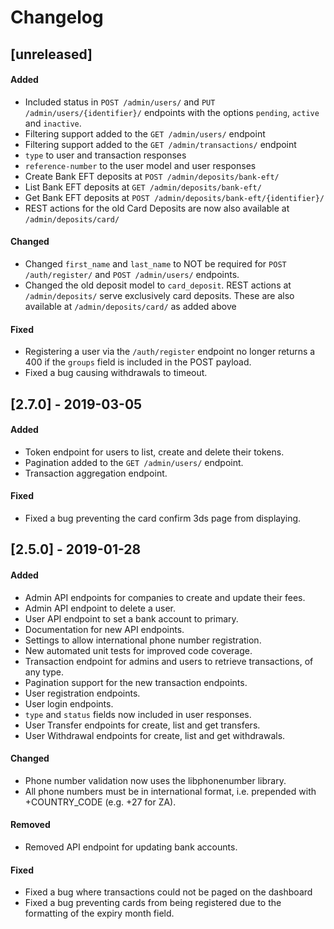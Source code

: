 # Changelog

## [unreleased]

#### Added
- Included status in `POST /admin/users/` and `PUT /admin/users/{identifier}/` endpoints with the options `pending`, `active` and `inactive`.
- Filtering support added to the `GET /admin/users/` endpoint
- Filtering support added to the `GET /admin/transactions/` endpoint
- `type` to user and transaction responses
- `reference-number` to the user model and user responses
- Create Bank EFT deposits at `POST /admin/deposits/bank-eft/`
- List Bank EFT deposits at `GET /admin/deposits/bank-eft/`
- Get Bank EFT deposits at `POST /admin/deposits/bank-eft/{identifier}/`
- REST actions for the old Card Deposits are now also available at `/admin/deposits/card/`

#### Changed
- Changed `first_name` and `last_name` to NOT be required for `POST /auth/register/` and `POST /admin/users/` endpoints.
- Changed the old deposit model to `card_deposit`. REST actions at `/admin/deposits/` serve exclusively card deposits. These are also available at `/admin/deposits/card/` as added above

#### Fixed
- Registering a user via the `/auth/register` endpoint no longer returns a 400 if the `groups` field is included in the POST payload.
- Fixed a bug causing withdrawals to timeout.

## [2.7.0] - 2019-03-05

#### Added
- Token endpoint for users to list, create and delete their tokens.
- Pagination added to the `GET /admin/users/` endpoint.
- Transaction aggregation endpoint.

#### Fixed
- Fixed a bug preventing the card confirm 3ds page from displaying.

## [2.5.0] - 2019-01-28

#### Added
- Admin API endpoints for companies to create and update their fees.
- Admin API endpoint to delete a user.
- User API endpoint to set a bank account to primary.
- Documentation for new API endpoints.
- Settings to allow international phone number registration.
- New automated unit tests for improved code coverage.
- Transaction endpoint for admins and users to retrieve transactions, of any type.
- Pagination support for the new transaction endpoints.
- User registration endpoints.
- User login endpoints.
- `type` and `status` fields now included in user responses.
- User Transfer endpoints for create, list and get transfers.
- User Withdrawal endpoints for create, list and get withdrawals.

#### Changed
- Phone number validation now uses the libphonenumber library.
- All phone numbers must be in international format, i.e. prepended with +COUNTRY_CODE (e.g. +27 for ZA).

#### Removed
- Removed API endpoint for updating bank accounts.

#### Fixed
- Fixed a bug where transactions could not be paged on the dashboard
- Fixed a bug preventing cards from being registered due to the formatting of the expiry month field.  
